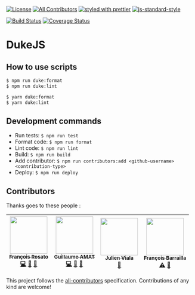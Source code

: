 [![License][license-image]][license-url]
[![All Contributors](https://img.shields.io/badge/all_contributors-4-orange.svg?style=flat-square)](#contributors)
[![styled with prettier][prettier-image]][prettier-url]
[![js-standard-style][eslint-image]][eslint-url]


[![Build Status][travis-image]][travis-url]
[![Coverage Status][coveralls-image]][coveralls-url]

[travis-image]: https://travis-ci.org/frosato-ekino/dukejs.svg?branch=develop
[travis-url]: https://travis-ci.org/frosato-ekino/dukejs
[coveralls-image]: https://coveralls.io/repos/github/frosato-ekino/dukejs/badge.svg
[coveralls-url]: https://coveralls.io/github/frosato-ekino/dukejs
[license-image]: https://img.shields.io/github/license/frosato-ekino/react-sketch-book.svg?style=flat-square
[license-url]: https://github.com/frosato-ekino/dukejs/blob/master/LICENSE
[prettier-image]: https://img.shields.io/badge/styled_with-prettier-ff69b4.svg?style=flat-square
[prettier-url]: https://github.com/prettier/prettier
[eslint-image]: https://img.shields.io/badge/code%20style-standard-brightgreen.svg
[eslint-url]: http://standardjs.com

[prettier-config-path]: /src/configs/prettierrc.js
[eslint-config-path]: /src/configs/eslintrc.js


# DukeJS


## How to use scripts

```sh
$ npm run duke:format
$ npm run duke:lint
```

```sh
$ yarn duke:format
$ yarn duke:lint
```


## Development commands

* Run tests: `$ npm run test`
* Format code: `$ npm run format`
* Lint code: `$ npm run lint`
* Build: `$ npm run build`
* Add contributor: `$ npm run contributors:add <github-username> <contribution-type>`
* Deploy: `$ npm run deploy`


## Contributors

Thanks goes to these people :

<!-- ALL-CONTRIBUTORS-LIST:START - Do not remove or modify this section -->
<!-- prettier-ignore -->
| [<img src="https://avatars3.githubusercontent.com/u/31624379?v=4" width="100px;"/><br /><sub><b>François Rosato</b></sub>](https://github.com/frosato-ekino)<br />[💻](https://github.com/knuckle/knuckle/commits?author=frosato-ekino "Code") [📖](https://github.com/knuckle/knuckle/commits?author=frosato-ekino "Documentation") [🤔](#ideas-frosato-ekino "Ideas, Planning, & Feedback") | [<img src="https://avatars3.githubusercontent.com/u/1179174?v=4" width="100px;"/><br /><sub><b>Guillaume AMAT</b></sub>](https://github.com/GuillaumeAmat)<br />[💻](https://github.com/knuckle/knuckle/commits?author=GuillaumeAmat "Code") [📖](https://github.com/knuckle/knuckle/commits?author=GuillaumeAmat "Documentation") [🤔](#ideas-GuillaumeAmat "Ideas, Planning, & Feedback") | [<img src="https://avatars1.githubusercontent.com/u/6979207?v=4" width="100px;"/><br /><sub><b>Julien Viala</b></sub>](https://github.com/mr-wildcard)<br />[🤔](#ideas-mr-wildcard "Ideas, Planning, & Feedback") | [<img src="https://avatars2.githubusercontent.com/u/11709778?v=4" width="100px;"/><br /><sub><b>François Barrailla</b></sub>](https://github.com/fbarrailla)<br />[⚠️](https://github.com/knuckle/knuckle/commits?author=fbarrailla "Tests") [📖](https://github.com/knuckle/knuckle/commits?author=fbarrailla "Documentation") |
| :---: | :---: | :---: | :---: |
<!-- ALL-CONTRIBUTORS-LIST:END -->

This project follows the
[all-contributors](https://github.com/kentcdodds/all-contributors)
specification. Contributions of any kind are welcome!
